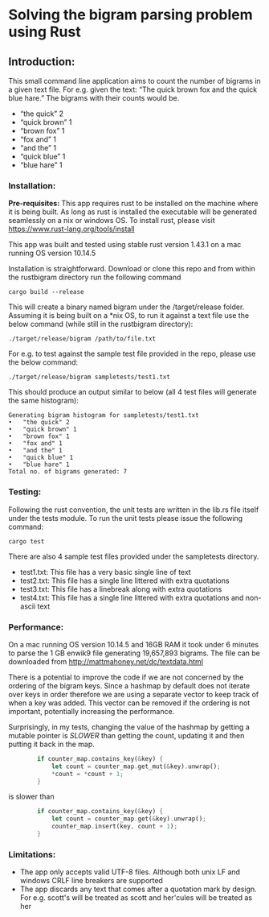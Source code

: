 # Solving the bigram parsing problem using Rust

## Introduction:
This small command line application aims to count the number of bigrams in a given 
text file. For e.g. given the text: 
“The quick brown fox and the quick blue hare.” The bigrams with their counts would be.
*	“the quick” 2
*	“quick brown” 1
*	“brown fox” 1
*	“fox and” 1
*	“and the” 1
*	“quick blue” 1
*	“blue hare” 1

### Installation:
**Pre-requisites:** This app requires rust to be installed on the machine
where it is being built. As long as rust is installed the executable will be
generated seamlessly on a nix or windows OS. To install rust, please visit
https://www.rust-lang.org/tools/install

This app was built and tested using stable rust version 1.43.1 on a mac running OS version 10.14.5

Installation is straightforward. Download or clone this repo and from within the rustbigram
directory run the following command
```shell script
cargo build --release
```
This will create a binary named bigram under the /target/release folder.
Assuming it is being built on a *nix OS, to run it against a text file use the 
below command (while still in the rustbigram directory):
```shell script
./target/release/bigram /path/to/file.txt
```

For e.g. to test against the sample test file provided in the repo, 
please use the below command:
```shell script
./target/release/bigram sampletests/test1.txt
```
This should produce an output similar to below (all 4 test files will generate the same histogram):
```shell script
Generating bigram histogram for sampletests/test1.txt
•	"the quick" 2
•	"quick brown" 1
•	"brown fox" 1
•	"fox and" 1
•	"and the" 1
•	"quick blue" 1
•	"blue hare" 1
Total no. of bigrams generated: 7
```

### Testing:
Following the rust convention, the unit tests are written in the lib.rs 
file itself under the tests module. 
To run the unit tests please issue the following command:
```shell script
cargo test
```

There are also 4 sample test files provided under the sampletests directory.
* test1.txt: This file has a very basic single line of text
* test2.txt: This file has a single line littered with extra quotations
* test3.txt: This file has a linebreak along with extra quotations
* test4.txt: This file has a single line littered with extra quotations and non-ascii text

### Performance:
On a mac running OS version 10.14.5 and 16GB RAM it took under 6 minutes to parse the 1 GB enwik9
file generating 19,657,893 bigrams. The file can be downloaded from http://mattmahoney.net/dc/textdata.html

There is a potential to improve the code if we are not concerned by the ordering of
the bigram keys. Since a hashmap by default does not iterate over keys in order
therefore we are using a separate vector to keep track of when a key was added. This
vector can be removed if the ordering is not important, potentially increasing the performance.

Surprisingly, in my tests, changing the value of the hashmap by getting a mutable pointer is *SLOWER* 
than getting the count, updating it and then putting it back in the map.
```rust
        if counter_map.contains_key(&key) {
            let count = counter_map.get_mut(&key).unwrap();
            *count = *count + 1;
        }
```
is slower than
```rust
        if counter_map.contains_key(&key) {
            let count = counter_map.get(&key).unwrap();
            counter_map.insert(key, count + 1);
        }
```

### Limitations:
* The app only accepts valid UTF-8 files. Although both unix LF and windows CRLF
line breakers are supported
* The app discards any text that comes after a quotation mark by design.
For e.g. scott's will be treated as scott and her'cules will be treated as her
